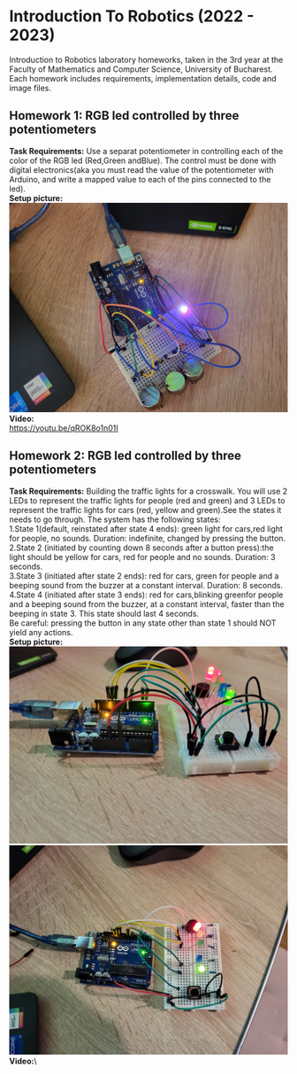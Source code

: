 # Introduction To Robotics (2022 - 2023)
Introduction to Robotics laboratory homeworks, taken in the 3rd year at the Faculty of Mathematics and Computer Science, University of Bucharest. Each homework includes requirements, implementation details, code and image files.

## Homework 1:  RGB led controlled by three potentiometers
**Task Requirements:**
Use a separat potentiometer in controlling each of the color of the RGB led (Red,Green andBlue).  The control must be done with digital electronics(aka you must read the value of the potentiometer with Arduino, and write a mapped value to each of the pins connected to the led).\
**Setup picture:**\
![RGB led image](https://github.com/StancuDenisaG/IntroductionToRobotics/blob/main/Homework%201/rgb_led1.jpeg)
**Video:**\
https://youtu.be/qROK8o1n01I

## Homework 2:  RGB led controlled by three potentiometers
**Task Requirements:**
Building  the  traffic  lights  for  a  crosswalk. You will use 2 LEDs to represent the traffic lights for people (red and green) and 3 LEDs to represent the traffic lights for cars (red, yellow and green).See the states it needs to go through. The system has the following states:\
1.State 1(default, reinstated after state 4 ends):  green light for cars,red  light  for  people,  no  sounds.   Duration:  indefinite,  changed  by pressing the button.\
2.State 2 (initiated by counting down 8 seconds after a button press):the  light  should  be  yellow  for  cars,  red  for  people  and  no  sounds. Duration:  3 seconds.\
3.State 3 (initiated after state 2 ends):  red for cars, green for people and a beeping sound from the buzzer at a constant interval. Duration: 8 seconds.\
4.State 4 (initiated after state 3 ends):  red for cars,blinking greenfor people and a beeping sound from the buzzer,  at a constant interval,  faster than the beeping in state 3.  This state should last 4 seconds.\
Be  careful:  pressing  the  button  in  any  state  other  than  state  1  should NOT yield any actions.\
**Setup picture:**\
![Crosswalk image](https://github.com/StancuDenisaG/IntroductionToRobotics/blob/main/Homework2/crosswalk_2.jpeg)
![Crosswalk image](https://github.com/StancuDenisaG/IntroductionToRobotics/blob/main/Homework2/crosswalk_1.jpeg)
**Video:**\


